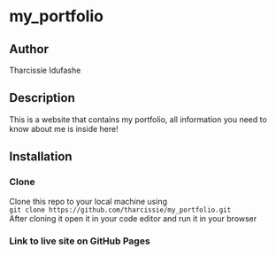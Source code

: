 # my_portfolio
## Author
   Tharcissie Idufashe
## Description
   This is a website that contains my portfolio,
   all information you need to know about me is inside here!
   
   
 ## Installation
 ### Clone
 Clone this repo to your local machine using <br>
 `git clone https://github.com/tharcissie/my_portfolio.git` <br>
 After cloning it open it in your code editor and run it in your browser
 
 ### Link to live site on GitHub Pages
 
